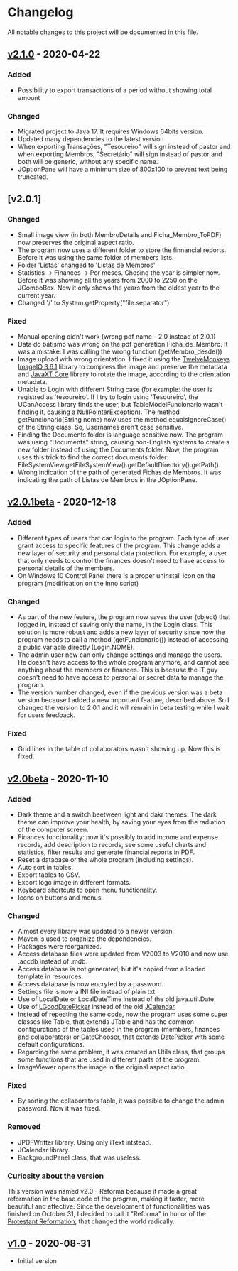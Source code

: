 # Changelog

All notable changes to this project will be documented in this file.

## [v2.1.0] - 2020-04-22

### Added
- Possibility to export transactions of a period without showing total amount

### Changed
- Migrated project to Java 17. It requires Windows 64bits version.
- Updated many dependencies to the latest version
- When exporting Transações, "Tesoureiro" will sign instead of pastor and when exporting Membros, "Secretário" will sign instead of pastor and both will be generic, without any specific name.
- JOptionPane will have a minimum size of 800x100 to prevent text being truncated.

## [v2.0.1]

### Changed
- Small image view (in both MembroDetails and Ficha_Membro_ToPDF) now preserves the original aspect ratio.
- The program now uses a different folder to store the finnancial reports. Before it was using the same folder of members lists.
- Folder 'Listas' changed to 'Listas de Membros'
- Statistics -> Finances -> Por meses. Chosing the year is simpler now. Before it was showing all the years from 2000 to 2250 on the JComboBox. Now it only shows the years from the oldest year to the current year.
- Changed '/' to System.getProperty("file.separator")

### Fixed
- Manual opening didn't work (wrong pdf name - 2.0 instead of 2.0.1)
- Data do batismo was wrong on the pdf generation Ficha_de_Membro. It was a mistake: I was calling the wrong function (getMembro_desde())
- Image upload with wrong orientation. I fixed it using the [TwelveMonkeys ImageIO 3.6.1] library to compress the image and preserve the metadata and [JavaXT Core] library to rotate the image, according to the orientation metadata.
- Unable to Login with different String case (for example: the user is registred as 'tesoureiro'. If I try to login using 'Tesoureiro', the UCanAccess library finds the user, but TableModelFuncionario wasn't finding it, causing a NullPointerException). The method getFuncionario(String nome) now uses the method equalsIgnoreCase() of the String class. So, Usernames aren't case sensitive.
- Finding the Documents folder is language sensitive now. The program was using "Documents" string, causing non-English systems to create a new folder instead of using the Documents folder. Now, the program uses this trick to find the correct documents folder: FileSystemView.getFileSystemView().getDefaultDirectory().getPath().
- Wrong indication of the path of generated Fichas de Membros. It was indicating the path of Listas de Membros in the JOptionPane.

## [v2.0.1beta] - 2020-12-18

### Added
- Different types of users that can login to the program. Each type of user grant access to specific features of the program. This change adds a new layer of security and personal data protection. For example, a user that only needs to control the finances doesn't need to have access to personal details of the members.
- On Windows 10 Control Panel there is a proper uninstall icon on the program (modification on the Inno script)

### Changed
- As part of the new feature, the program now saves the user (object) that logged in, instead of saving only the name, in the Login class. This solution is more robust and adds a new layer of security since now the program needs to call a method (getFuncionario()) instead of accessing a public variable directly (Login.NOME).
- The admin user now can only change settings and manage the users. He doesn't have access to the whole program anymore, and cannot see anything about the members or finances. This is because the IT guy doesn't need to have access to personal or secret data to manage the program.
- The version number changed, even if the previous version was a beta version because I added a new important feature, described above. So I changed the version to 2.0.1 and it will remain in beta testing while I wait for users feedback.

### Fixed
- Grid lines in the table of collaborators wasn't showing up. Now this is fixed.


## [v2.0beta] - 2020-11-10

### Added
- Dark theme and a switch beetween light and dakr themes. The dark theme can improve your health, by saving your eyes from the radiation of the computer screen.
- Finances functionality: now it's possibly to add income and expense records, add description to records, see some useful charts and statistics, filter results and generate financial reports in PDF.
- Reset a database or the whole program (including settings).
- Auto sort in tables.
- Export tables to CSV.
- Export logo image in different formats.
- Keyboard shortcuts to open menu functionality.
- Icons on buttons and menus.

### Changed
- Almost every library was updated to a newer version.
- Maven is used to organize the dependencies.
- Packages were reorganized.
- Access database files were updated from V2003 to V2010 and now use .accdb instead of .mdb.
- Access database is not generated, but it's copied from a loaded template in resources.
- Access database is now encryted by a password.
- Settings file is now a INI file instead of plain txt.
- Use of LocalDate or LocalDateTime instead of the old java.util.Date.
- Use of [LGoodDatePicker] instead of the old [JCalendar]
- Instead of repeating the same code, now the program uses some super classes like Table, that extends JTable and has the common configurations of the tables used in the program (members, finances and collaborators) or DateChooser, that extends DatePicker with some default configurations.
- Regarding the same problem, it was created an Utils class, that groups some functions that are used in different parts of the program.
- ImageViewer opens the image in the original aspect ratio.

### Fixed
- By sorting the collaborators table, it was possible to change the admin password. Now it was fixed.

### Removed
- JPDFWritter library. Using only iText intstead.
- JCalendar library.
- BackgroundPanel class, that was useless.

### Curiosity about the version
This version was named v2.0 - Reforma because it made a great reformation in the base code of the program, making it faster, more beautiful and effective. Since the development of functionallities was finished
on October 31, I decided to call it "Reforma" in honor of the [Protestant Reformation], that changed the world radically.


## [v1.0] - 2020-08-31
- Initial version

[JavaXT Core]: https://www.javaxt.com/javaxt-core/
[TwelveMonkeys ImageIO 3.6.1]: https://github.com/haraldk/TwelveMonkeys
[JCalendar]: https://github.com/toedter/jcalendar
[LGoodDatePicker]: https://github.com/LGoodDatePicker/LGoodDatePicker
[Protestant Reformation]: https://www.history.com/topics/reformation/reformation
[v2.1.0]: https://github.com/dariopereiradp/IB_Fam_Com_Cristo/compare/v2.0.1beta-Reforma...v2.1.0
[v2.0.1beta]: https://github.com/dariopereiradp/IB_Fam_Com_Cristo/compare/v2.0beta-Reforma...v2.0.1beta-Reforma
[v2.0beta]: https://github.com/dariopereiradp/IB_Fam_Com_Cristo/compare/v1.0...v2.0beta-Reforma
[v1.0]: https://github.com/dariopereiradp/IB_Fam_Com_Cristo/releases/tag/v1.0

